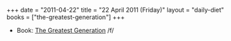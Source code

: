 +++
date = "2011-04-22"
title = "22 April 2011 (Friday)"
layout = "daily-diet"
books = ["the-greatest-generation"]
+++

<ul>
<li class="entry Book">Book: <a href="/books/the-greatest-generation">The Greatest Generation</a> /f/</li>
</ul>